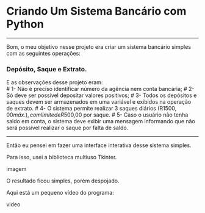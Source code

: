 # Criando Um Sistema Bancário com Python




--------------




Bom, o meu objetivo nesse projeto era criar um sistema bancário simples com as seguintes operações:
  ### Depósito, Saque e Extrato.



E as observações desse projeto eram:     
    # 1- Não é preciso identificar número da agência nem conta bancária;
    # 2- Só deve ser possível depositar valores positivos;
    # 3- Todos os depósitos e saques devem ser armazenados em uma variável e exibidos na operação de extrato.
    # 4- O sistema permite realizar 3 saques diários (R$1500,00 máx.), com limite de R$500,00 por saque.
    # 5- Caso o usuário não tenha saldo em conta, o sistema deve exibir uma mensagem informando que não será possível            realizar o saque por falta de saldo.



----------------




Então eu pensei em fazer uma interface interativa desse sistema simples.




Para isso, usei a biblioteca multiuso Tkinter.

imagem


O resultado ficou simples, porém despojado.




Aqui está um pequeno vídeo do programa:

video
